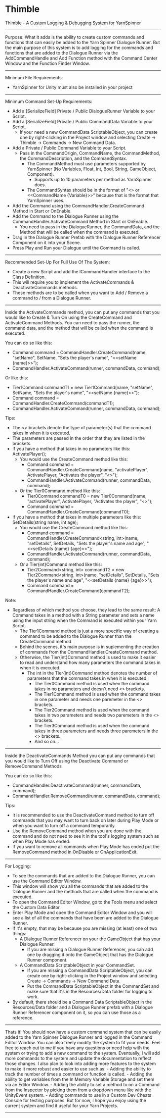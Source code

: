 # Thimble

Thimble - A Custom Logging & Debugging System for YarnSpinner

-----------------------------------

Purpose:
What it adds is the ability to create custom commands and functions that can easily be added to the Yarn Spinner Dialogue Runner.
But the main purpose of this system is to add logging for the commands and functions that are added to the Dialogue Runner via the AddCommandHandle and Add Function method with the Command Center Window and the Function Finder Window.

-----------------------------------

Minimum File Requirements:
- YarnSpinner for Unity must also be installed in your project

-----------------------------------

Minimum Command Set-Up Requirements:
- Add a [SerializeField] Private / Public DialogueRunner Variable to your Script.
- Add a [SerializeField] Private / Public CommandData Variable to your Script.
	- If your need a new CommandData ScriptableObject, you can create one by right-clicking in the Project window and selecting Create -> Thimble -> Commands -> New Command Data.
- Add a Private / Public Command Variable to your Script.
	- Pass in the CommandOrigin, CommandName, the CommandMethod, the CommandDescription, and the CommandSyntax.
		- The CommandMethod must use parameters supported by YarnSpinner (No Variables, Float, Int, Bool, String, GameObject, Component).
			- Supports up to 10 parameters per method as YarnSpinner does.
		- The CommandSyntax should be in the format of "<<CommandName>> or <<CommandName {Variable}>>" because that is the format that YarnSpinner uses.
- Add the Command using the CommandHandler.CreateCommand Method in Start or OnEnable.
- Add the Command to the Dialogue Runner using the CommandHandler.ActivateCommand Method in Start or OnEnable.
	- You need to pass in the DialogueRunner, the CommandData, and the Method that will be called when the command is executed.
- Drag in the Dialogue Runner Prefab with the Dialogue Runner Referencer Component on it into your Scene.
- Press Play and Run your Dialogue until the Command is called.

-----------------------------------

Recommended Set-Up For Full Use Of The System:
- Create a new Script and add the ICommandHandler interface to the Class Definition. 
- This will require you to implement the ActivateCommands & DeactivateCommands methods. 
- These methods are to be called when you want to Add / Remove a command to / from a Dialogue Runner. 

-----------------------------------

Inside the ActivateCommands method, you can put any commands that you would like to Create & Turn On using the CreateCommand and ActivateCommand Methods.
You can need to pass the runner, the command data, and the method that will be called when the command is executed.

You can do so like this:
- Command command = CommandHandler.CreateCommand<string>(name, "setName", SetName, "Sets the player's name", "<<setName {name}>>");
- CommandHandler.ActivateCommand(runner, commandData, command);

Or like this:
- Tier1Command<string> commandT1 = new Tier1Command<string>(name, "setName", SetName, "Sets the player's name", "<<setName {name}>>");
- Command command = CommandHandler.CreateCommand(commandT1);
- CommandHandler.ActivateCommand(runner, commandData, command);

Tips:
- The <> brackets denote the type of parameter(s) that the command takes in when it is executed.
- The parameters are passed in the order that they are listed in the brackets.
- If you have a method that takes in no parameters like this: ActivatePlayer();
	- You would use the CreateCommand method like this:
		- Command command = CommandHandler.CreateCommand(name, "activatePlayer", ActivatePlayer, "Activates the player", "<<activatePlayer>>");
		- CommandHandler.ActivateCommand(runner, commandData, command);
	- Or the Tier0Command method like this:
		- Tier0Command commandT0 = new Tier0Command(name, "activatePlayer", ActivatePlayer, "Activates the player", "<<activatePlayer>>");
		- Command command = CommandHandler.CreateCommand(commandT0);
- If you have a method that takes in multiple parameters like this: SetDetails(string name, int age);
	- You would use the CreateCommand method like this:
		- Command command = CommandHandler.CreateCommand<string, int>(name, "setDetails", SetDetails, "Sets the player's name and age", "<<setDetails {name} {age}>>");
		- CommandHandler.ActivateCommand(runner, commandData, command);
	- Or a Tier{int}Command method like this:
		- Tier2Command<string, int> commandT2 = new Tier2Command<string, int>(name, "setDetails", SetDetails, "Sets the player's name and age", "<<setDetails {name} {age}>>");
		- Command command = CommandHandler.CreateCommand(commandT2);

Note: 
- Regardless of which method you choose, they lead to the same result: A Command takes in a method with a String parameter and sets a name using the input string when the Command is executed within your Yarn Script.
	- The Tier1Command method is just a more specific way of creating a command to be added to the Dialogue Runner than the CreateCommand method.
	- Behind the scenes, it's main purpose is in suplementing the creation of commands from the CommandHandler.CreateCommand method.
	- Otherwise, the Tier{int}Command method is used to make it easier to read and understand how many parameters the command takes in when it is executed.
		- The int in the Tier{int}Command method denotes the number of parameters that the command takes in when it is executed.
			- The Tier0Command method is used when the command takes in no parameters and doesn't need <> brackets.
			- The Tier1Command method is used when the command takes in one parameter and needs one paremeter in the <> brackets.
			- The Tier2Command method is used when the command takes in two parameters and needs two paremeters in the <> brackets.
			- The Tier3Command method is used when the command takes in three parameters and needs three paremeters in the <> brackets.
			- And so on...

-----------------------------------

Inside the DeactivateCommands Method you can put any commands that you would like to Turn Off using the Deactivate Command or RemoveCommand Methods

You can do so like this:
- CommandHandler.DeactivateCommand(runner, commandData, command);
- CommandHandler.RemoveCommand(runner, commandData, command);

Tips: 
- It is recommended to use the DeactivateCommand method to turn off commands that you may want to turn back on later during Play Mode or when you want to turn off a command temporarily.
- Use the RemoveCommand method when you are done with the command and do not need to see it in the tool's logging system such as when Play Mode has ended. 
- If you want to remove all commands when Play Mode has ended put the RemoveCommand method in OnDisable or OnApplicationExit.

-----------------------------------

For Logging:
- To see the commands that are added to the Dialogue Runner, you can use the Command Editor Window.
- This window will show you all the commands that are added to the Dialogue Runner and the methods that are called when the command is executed.
- To open the Command Editor Window, go to the Tools menu and select the Custom Data Editor.
- Enter Play Mode and open the Command Editor Window and you will see a list of all the commands that have been are added to the Dialogue Runner.
- If it's empty, that may be because you are missing (at least) one of two things: 
	- A Dialogue Runner Referencer on your the GameObject that has your Dialogue Runner.
		- If you are missing a Dialogue Runner Referencer, you can add one by dragging it onto the GameObject that has the Dialogue Runner component.
	- A CommandData ScriptableObject in your CommandSet.
		- If you are missing a CommandData ScriptableObject, you can create one by right-clicking in the Project window and selecting Create -> Commands -> New Command Data.
		- Put the CommandData ScriptableObject in the CommandSet and make sure that it's in the Resources/Data folder for logging to work.
- By default, there should be a Command Data ScriptableObject in the Resources/Data folder and a Dialogue Runner prefab with a Dialogue Runner Referencer component on it, so you can use those as a reference.

--------------------------------

Thats it! You should now have a custom command system that can be easily added to the Yarn Spinner Dialogue Runner and logged in the Command Editor Window.
You can also freely modify the system to fit your needs. Feel free to reach out to me if you have any questions or need help with the system or trying to add a new command to the system.
Eventually, I will add more commands to the system and update the documentation to reflect those changes. 
I also plan to look into adding more features to the system to make it more robust and easier to use such as: 
	- Adding the ability to track the number of times a command or function is called.
	- Adding the ability to get variables from the In Memory Variable Storage and set them via an Editor Window.
	- Adding the ability to set a method to on a Command from the Inspector by picking them from a dropdown menu like with the UnityEvent system.
	- Adding commands to use in a Custom Dev Cheats Console for testing purposes.
But for now, I hope you enjoy using the current system and find it useful for your Yarn Projects.

--------------------------------
